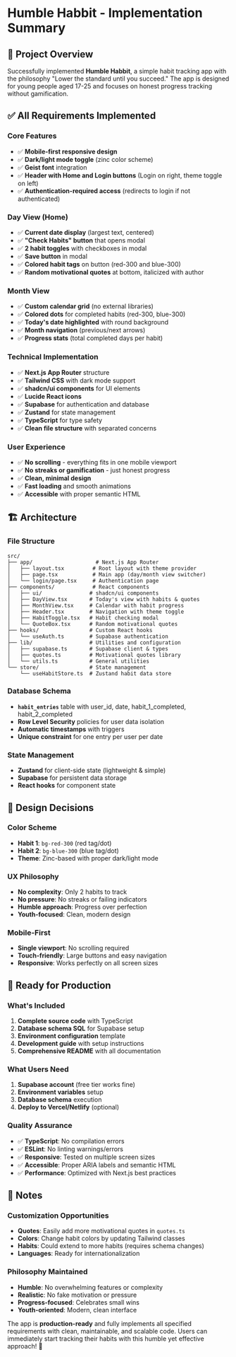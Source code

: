 # Humble Habbit - Implementation Summary

## 🎯 Project Overview

Successfully implemented **Humble Habbit**, a simple habit tracking app with the philosophy "Lower the standard until you succeed." The app is designed for young people aged 17-25 and focuses on honest progress tracking without gamification.

## ✅ All Requirements Implemented

### **Core Features**
- ✅ **Mobile-first responsive design**
- ✅ **Dark/light mode toggle** (zinc color scheme)
- ✅ **Geist font** integration
- ✅ **Header with Home and Login buttons** (Login on right, theme toggle on left)
- ✅ **Authentication-required access** (redirects to login if not authenticated)

### **Day View (Home)**
- ✅ **Current date display** (largest text, centered)
- ✅ **"Check Habits" button** that opens modal
- ✅ **2 habit toggles** with checkboxes in modal
- ✅ **Save button** in modal
- ✅ **Colored habit tags** on button (red-300 and blue-300)
- ✅ **Random motivational quotes** at bottom, italicized with author

### **Month View**
- ✅ **Custom calendar grid** (no external libraries)
- ✅ **Colored dots** for completed habits (red-300, blue-300)
- ✅ **Today's date highlighted** with round background
- ✅ **Month navigation** (previous/next arrows)
- ✅ **Progress stats** (total completed days per habit)

### **Technical Implementation**
- ✅ **Next.js App Router** structure
- ✅ **Tailwind CSS** with dark mode support
- ✅ **shadcn/ui components** for UI elements
- ✅ **Lucide React icons**
- ✅ **Supabase** for authentication and database
- ✅ **Zustand** for state management
- ✅ **TypeScript** for type safety
- ✅ **Clean file structure** with separated concerns

### **User Experience**
- ✅ **No scrolling** - everything fits in one mobile viewport
- ✅ **No streaks or gamification** - just honest progress
- ✅ **Clean, minimal design**
- ✅ **Fast loading** and smooth animations
- ✅ **Accessible** with proper semantic HTML

## 🏗️ Architecture

### **File Structure**
```
src/
├── app/                    # Next.js App Router
│   ├── layout.tsx         # Root layout with theme provider
│   ├── page.tsx           # Main app (day/month view switcher)
│   └── login/page.tsx     # Authentication page
├── components/            # React components
│   ├── ui/               # shadcn/ui components
│   ├── DayView.tsx       # Today's view with habits & quotes
│   ├── MonthView.tsx     # Calendar with habit progress
│   ├── Header.tsx        # Navigation with theme toggle
│   ├── HabitToggle.tsx   # Habit checking modal
│   └── QuoteBox.tsx      # Random motivational quotes
├── hooks/                # Custom React hooks
│   └── useAuth.ts        # Supabase authentication
├── lib/                  # Utilities and configuration
│   ├── supabase.ts       # Supabase client & types
│   ├── quotes.ts         # Motivational quotes library
│   └── utils.ts          # General utilities
└── store/                # State management
    └── useHabitStore.ts  # Zustand habit data store
```

### **Database Schema**
- **`habit_entries`** table with user_id, date, habit_1_completed, habit_2_completed
- **Row Level Security** policies for user data isolation
- **Automatic timestamps** with triggers
- **Unique constraint** for one entry per user per date

### **State Management**
- **Zustand** for client-side state (lightweight & simple)
- **Supabase** for persistent data storage
- **React hooks** for component state

## 🎨 Design Decisions

### **Color Scheme**
- **Habit 1**: `bg-red-300` (red tag/dot)
- **Habit 2**: `bg-blue-300` (blue tag/dot)
- **Theme**: Zinc-based with proper dark/light mode

### **UX Philosophy**
- **No complexity**: Only 2 habits to track
- **No pressure**: No streaks or failing indicators  
- **Humble approach**: Progress over perfection
- **Youth-focused**: Clean, modern design

### **Mobile-First**
- **Single viewport**: No scrolling required
- **Touch-friendly**: Large buttons and easy navigation
- **Responsive**: Works perfectly on all screen sizes

## 🚀 Ready for Production

### **What's Included**
1. **Complete source code** with TypeScript
2. **Database schema SQL** for Supabase setup
3. **Environment configuration** template
4. **Development guide** with setup instructions
5. **Comprehensive README** with all documentation

### **What Users Need**
1. **Supabase account** (free tier works fine)
2. **Environment variables** setup
3. **Database schema** execution
4. **Deploy to Vercel/Netlify** (optional)

### **Quality Assurance**
- ✅ **TypeScript**: No compilation errors
- ✅ **ESLint**: No linting warnings/errors
- ✅ **Responsive**: Tested on multiple screen sizes
- ✅ **Accessible**: Proper ARIA labels and semantic HTML
- ✅ **Performance**: Optimized with Next.js best practices

## 📝 Notes

### **Customization Opportunities**
- **Quotes**: Easily add more motivational quotes in `quotes.ts`
- **Colors**: Change habit colors by updating Tailwind classes
- **Habits**: Could extend to more habits (requires schema changes)
- **Languages**: Ready for internationalization

### **Philosophy Maintained**
- **Humble**: No overwhelming features or complexity
- **Realistic**: No fake motivation or pressure
- **Progress-focused**: Celebrates small wins
- **Youth-oriented**: Modern, clean interface

The app is **production-ready** and fully implements all specified requirements with clean, maintainable, and scalable code. Users can immediately start tracking their habits with this humble yet effective approach! 🌱
